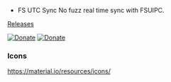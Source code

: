 * FS UTC Sync
No fuzz real time sync with FSUIPC.

[Releases](https://github.com/shotwn/FS-UTC-Sync/releases)

[![Donate](https://img.shields.io/badge/Donate-Bitcoin-blue)](https://commerce.coinbase.com/checkout/e7c6e558-6a4b-4731-a5f0-87e1efd7b986)
[![Donate](https://img.shields.io/badge/Support-Patreon-blue)](https://www.patreon.com/shotwn)

### Icons
https://material.io/resources/icons/